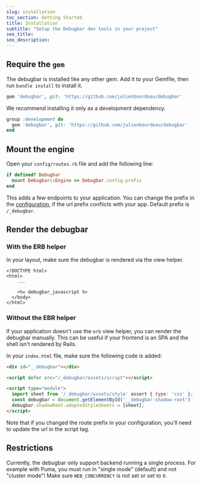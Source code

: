 ```yaml
---
slug: installation
toc_section: Getting Started
title: Installation
subtitle: "Setup the Debugbar dev tools in your project"
seo_title: 
seo_description: 
---
```


## Require the `gem`

The debugbar is installed like any other gem. Add it to your Gemfile, then run `bundle install` to install it.

```ruby
gem 'debugbar', git: 'https://github.com/julienbourdeau/debugbar'
```
We recommend installing it only as a development dependency.

```ruby
group :development do
  gem 'debugbar', git: 'https://github.com/julienbourdeau/debugbar'
end
```

## Mount the engine

Open your `config/routes.rb` file and add the following line:

```ruby
if defined? Debugbar
  mount Debugbar::Engine => Debugbar.config.prefix
end
```

This adds a few endpoints to your application. You can change the prefix in the [configuration](/docs/configuration), if the url prefix conflicts with your app. Default prefix is `/_debugbar`.

## Render the debugbar

### With the ERB helper

In your layout, make sure the debugbar is rendered via the view helper.

```erb
<!DOCTYPE html>
<html>
    ...
    
    <%= debugbar_javascript %>
  </body>
</html>
```

### Without the EBR helper

If your application doesn't use the `erb` view helper, you can render the debugbar manually. This can be useful if your frontend is an SPA and the shell isn't rendered by Rails.

In your `index.html` file, make sure the following code is added:

```html
<div id="__debugbar"></div>

<script defer src="/_debugbar/assets/script"></script>

<script type="module">
  import sheet from '/_debugbar/assets/style' assert { type: 'css' };
  const debugbar = document.getElementById('__debugbar-shadow-root')
  debugbar.shadowRoot.adoptedStyleSheets = [sheet];
</script>
```

Note that if you changed the route prefix in your configuration, you'll need to update the url in the script tag.

## Restrictions

Currently, the debugbar only support backend running a single process. For example with Puma, you must run in "single mode" (default) and not "cluster mode"! Make sure `WEB_CONCURRENCY` is not set or set to `0`.
